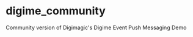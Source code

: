 digime_community
================

Community version of Digimagic's Digime Event Push Messaging Demo
